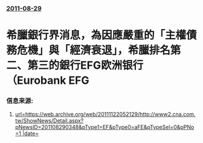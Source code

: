 ### [2011-08-29](/news/2011/08/29/index.md)

##### 
#  希臘銀行界消息，為因應嚴重的「主權債務危機」與「經濟衰退」，希臘排名第二、第三的銀行EFG欧洲银行（Eurobank EFG 




### 信息来源:

1. [url=https://web.archive.org/web/20111122052129/http://www2.cna.com.tw/ShowNews/Detail.aspx?pNewsID=201108290348&pType1=EF&pType0=aFE&pTypeSel=0&pPNo=1 |date= ](http://www2.cna.com.tw/ShowNews/Detail.aspx?pNewsID=201108290348&pType1=EF&pType0=aFE&pTypeSel=0&pPNo=1)

